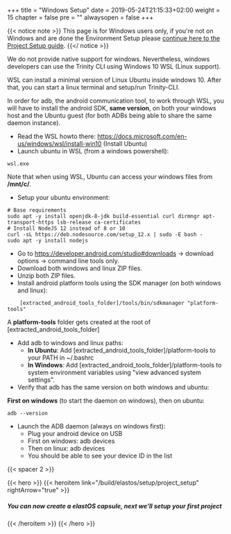 +++
title = "Windows Setup"
date = 2019-05-24T21:15:33+02:00
weight = 15
chapter = false
pre = ""
alwaysopen = false
+++ 

{{< notice note >}}
    This page is for Windows users only, if you're not on Windows and are done the Environment Setup please 
    <a href="/build/elastos/setup/project_setup">continue here to the Project Setup guide</a>.
{{</ notice >}}

 

We do not provide native support for windows. Nevertheless, windows developers can use the Trinity CLI using Windows 10 WSL (Linux support). 

WSL can install a minimal version of Linux Ubuntu inside windows 10. After that, you can start a linux terminal and setup/run Trinity-CLI.

In order for adb, the android communication tool, to work through WSL, you will have to install the android SDK, **same version**, on both your windows host and the Ubuntu guest (for both ADBs being able to share the same daemon instance).

* Read the WSL howto there: https://docs.microsoft.com/en-us/windows/wsl/install-win10 (Install Ubuntu)
* Launch ubuntu in WSL (from a windows powershell):

```
wsl.exe
```

Note that when using WSL, Ubuntu can access your windows files from **/mnt/c/**.

* Setup your ubuntu environment:

```
# Base requirements 
sudo apt -y install openjdk-8-jdk build-essential curl dirmngr apt-transport-https lsb-release ca-certificates
# Install NodeJS 12 instead of 8 or 10
curl -sL https://deb.nodesource.com/setup_12.x | sudo -E bash -
sudo apt -y install nodejs
```

* Go to https://developer.android.com/studio#downloads -> download options -> command line tools only.
* Download both windows and linux ZIP files.
* Unzip both ZIP files.
* Install android platform tools using the SDK manager (on both windows and linux):

```
    [extracted_android_tools_folder]/tools/bin/sdkmanager "platform-tools"
``` 

A **platform-tools** folder gets created at the root of [extracted_android_tools_folder]

* Add adb to windows and linux paths:
    * **In Ubuntu**: Add [extracted_android_tools_folder]/platform-tools to your PATH in ~/.bashrc
    * **In Windows**: Add [extracted_android_tools_folder]/platform-tools to system environment variables using "view advanced system settings".
* Verify that adb has the same version on both windows and ubuntu:

**First on windows** (to start the daemon on windows), then on ubuntu:

```
adb --version
```

* Launch the ADB daemon (always on windows first):
    * Plug your android device on USB
    * First on windows: adb devices
    * Then on linux: adb devices
    * You should be able to see your device ID in the list

{{< spacer 2 >}}

{{< hero >}}
    {{< heroitem link="/build/elastos/setup/project_setup" rightArrow="true" >}}
        <h5>You can now create a elastOS capsule, next we'll setup your first project</h5>
    {{< /heroitem >}}
{{< /hero >}}
